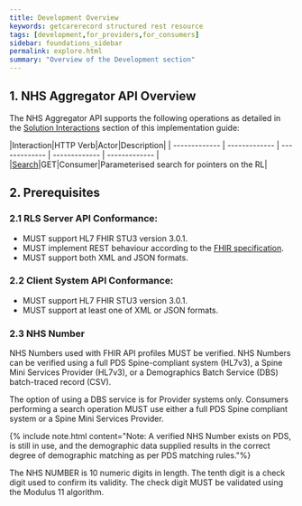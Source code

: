 ```yaml
---
title: Development Overview
keywords: getcarerecord structured rest resource
tags: [development,for_providers,for_consumers]
sidebar: foundations_sidebar
permalink: explore.html
summary: "Overview of the Development section"
---
```


## 1. NHS Aggregator API Overview

The NHS Aggregator API supports the following operations as detailed in the [Solution Interactions](overview_interactions.html) section of this implementation guide:

|Interaction|HTTP Verb|Actor|Description|
| ------------- | ------------- | ------------- | ------------- | ------------- | 
|[Search](api_interaction_search.html)|GET|Consumer|Parameterised search for pointers on the RL|

## 2. Prerequisites

### 2.1 RLS Server API Conformance:
- MUST support HL7 FHIR STU3 version 3.0.1.
- MUST implement REST behaviour according to the [FHIR specification](http://www.hl7.org/fhir/STU3/http.html).
- MUST support both XML and JSON formats.

### 2.2 Client System API Conformance:
- MUST support HL7 FHIR STU3 version 3.0.1.
- MUST support at least one of XML or JSON formats.

### 2.3 NHS Number

NHS Numbers used with FHIR API profiles MUST be verified. NHS Numbers can be verified using a full PDS Spine-compliant system (HL7v3), a Spine Mini Services Provider (HL7v3), or a Demographics Batch Service (DBS) batch-traced record (CSV).

The option of using a DBS service is for Provider systems only. Consumers performing a search operation MUST use either a full PDS Spine compliant system or a Spine Mini Services Provider.

{% include note.html content="Note: A verified NHS Number exists on PDS, is still in use, and the demographic data supplied results in the correct degree of demographic matching as per PDS matching rules."%}

The NHS NUMBER is 10 numeric digits in length. The tenth digit is a check digit used to confirm its validity. The check digit MUST be validated using the Modulus 11 algorithm.
